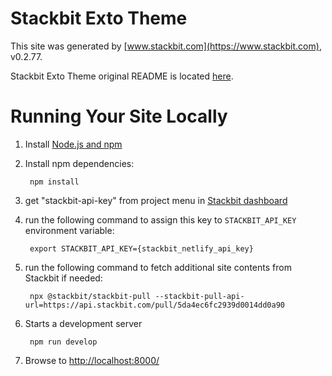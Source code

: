 # Stackbit Exto Theme

This site was generated by [www.stackbit.com](https://www.stackbit.com), v0.2.77.

Stackbit Exto Theme original README is located [here](./README.theme.md).

# Running Your Site Locally

1. Install [Node.js and npm](https://nodejs.org/en/)

1. Install npm dependencies:

        npm install

1. get "stackbit-api-key" from project menu in [Stackbit dashboard](https://app.stackbit.com/dashboard)

1. run the following command to assign this key to `STACKBIT_API_KEY` environment variable:

        export STACKBIT_API_KEY={stackbit_netlify_api_key}

1. run the following command to fetch additional site contents from Stackbit if needed:

        npx @stackbit/stackbit-pull --stackbit-pull-api-url=https://api.stackbit.com/pull/5da4ec6fc2939d0014dd0a90

1. Starts a development server

        npm run develop

1. Browse to [http://localhost:8000/](http://localhost:8000/)
